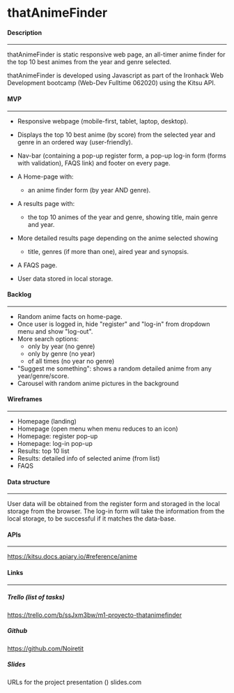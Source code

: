 # thatAnimeFinder



#### Description

------

thatAnimeFinder is static responsive web page, an all-timer anime finder for the top 10 best animes from the year and genre selected.

thatAnimeFinder is developed using Javascript as part of the Ironhack Web Development bootcamp (Web-Dev Fulltime 062020) using the Kitsu API.


#### MVP

------

- Responsive webpage (mobile-first, tablet, laptop, desktop).

- Displays the top 10 best anime (by score) from the selected year and genre in an ordered way (user-friendly).
- Nav-bar (containing a pop-up register form, a pop-up log-in form (forms with validation), FAQS link) and footer on every page.
- A Home-page with:
  - an anime finder form (by year AND genre).
- A results page with:
  - the top 10 animes of the year and genre, showing title, main genre and year.
- More detailed results page depending on the anime selected showing 
  - title, genres (if more than one), aired year and synopsis.
- A FAQS page.

- User data stored in local storage.



#### Backlog

------

- Random anime facts on home-page.
- Once user is logged in, hide "register" and "log-in" from dropdown menu and show "log-out".
- More search options:
  - only by year (no genre)
  - only by genre (no year)
  - of all times (no year no genre)
- "Suggest me something": shows a random detailed anime from any year/genre/score.
- Carousel with random anime pictures in the background



#### Wireframes

------

- Homepage (landing)
- Homepage (open menu when menu reduces to an icon)
- Homepage: register pop-up
- Homepage: log-in pop-up
- Results: top 10 list
- Results: detailed info of selected anime (from list)
- FAQS



#### Data structure

------

User data will be obtained from the register form and storaged in the local storage from the browser. The log-in form will take the information from the local storage, to be successful if it matches the data-base.



#### APIs

------

https://kitsu.docs.apiary.io/#reference/anime


#### Links

------

##### Trello (list of tasks)

https://trello.com/b/ssJxm3bw/m1-proyecto-thatanimefinder

##### Github

https://github.com/Noiretit

##### Slides

URLs for the project presentation () slides.com

